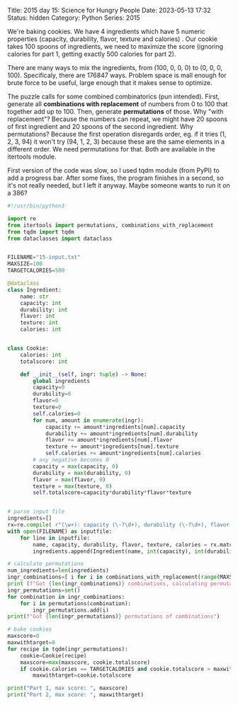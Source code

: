Title: 2015 day 15: Science for Hungry People
Date: 2023-05-13 17:32
Status: hidden
Category: Python
Series: 2015

We're baking cookies. We have 4 ingredients which have 5 numeric properties
(capacity, durability, flavor, texture and calories) . Our cookie takes 100 spoons
of ingredients, we need to maximize the score (ignoring calories for part 1, getting
exactly 500 calories for part 2).

There are many ways to mix the ingredients, from (100, 0, 0, 0) to
(0, 0, 0, 100). Specificaly, there are 176847 ways. Problem space is mall enough
for brute force to be useful, large enough that it makes sense to optimize.

The puzzle calls for some combined combinatorics (pun intended).
First, generate all **combinations with replacement** of numbers from 0 to 100
that together add up to 100. Then, generate **permutations** of those.
Why "with replacement"? Because the numbers can repeat, we might have 20 spoons of
first ingredient and 20 spoons of the second ingredient. Why permutations?
Because the first operation disregards order, eg. if it tries 
(1, 2, 3, 94) it won't try (94, 1, 2, 3) because these are the same elements
in a different order. We need permutations for that. Both are available in the
itertools module.

First version of the code was slow, so I used tqdm module (from PyPI) to add
a progress bar. After some fixes, the program finishes in a second, so it's not
really needed, but I left it anyway. Maybe someone wants to run it on a 386?


```python
#!/usr/bin/python3

import re
from itertools import permutations, combinations_with_replacement
from tqdm import tqdm
from dataclasses import dataclass


FILENAME="15-input.txt"
MAXSIZE=100
TARGETCALORIES=500

@dataclass
class Ingredient:
    name: str
    capacity: int
    durability: int
    flavor: int
    texture: int
    calories: int


class Cookie:
    calories: int
    totalscore: int

    def __init__(self, ingr: tuple) -> None:
        global ingredients
        capacity=0
        durability=0
        flavor=0
        texture=0
        self.calories=0
        for num, amount in enumerate(ingr):
            capacity += amount*ingredients[num].capacity
            durability += amount*ingredients[num].durability
            flavor += amount*ingredients[num].flavor
            texture += amount*ingredients[num].texture
            self.calories += amount*ingredients[num].calories
        # any negative becomes 0
        capacity = max(capacity, 0)
        durability = max(durability, 0)
        flavor = max(flavor, 0)
        texture = max(texture, 0)
        self.totalscore=capacity*durability*flavor*texture


# parse input file
ingredients=[]
rx=re.compile( r"(\w+): capacity (\-?\d+), durability (\-?\d+), flavor (\-?\d+), texture (\-?\d+), calories (\-?\d+)" )
with open(FILENAME) as inputfile:
    for line in inputfile:
        name, capacity, durability, flavor, texture, calories = rx.match(line).groups()
        ingredients.append(Ingredient(name, int(capacity), int(durability), int(flavor), int(texture), int(calories)))

# calculate permutations
num_ingredients=len(ingredients)
ingr_combinations=[ i for i in combinations_with_replacement(range(MAXSIZE), num_ingredients) if sum(i)==MAXSIZE ]
print (f"Got {len(ingr_combinations)} combinations, calculating permutations of combinations")
ingr_permutations=set()
for combination in ingr_combinations:
    for i in permutations(combination):
        ingr_permutations.add(i)
print(f"Got {len(ingr_permutations)} permutations of combinations")

# bake cookies
maxscore=0
maxwithtarget=0
for recipe in tqdm(ingr_permutations):
    cookie=Cookie(recipe)
    maxscore=max(maxscore, cookie.totalscore)
    if cookie.calories == TARGETCALORIES and cookie.totalscore > maxwithtarget:
        maxwithtarget=cookie.totalscore

print("Part 1, max score: ", maxscore)
print("Part 2, max score: ", maxwithtarget)
```
